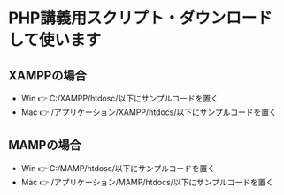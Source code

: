 # PHP講義用スクリプト・ダウンロードして使います

## XAMPPの場合
- Win 👉  C:/XAMPP/htdosc/以下にサンプルコードを置く
- Mac 👉  /アプリケーション/XAMPP/htdocs/以下にサンプルコードを置く

## MAMPの場合
- Win 👉  C:/MAMP/htdosc/以下にサンプルコードを置く
- Mac 👉  /アプリケーション/MAMP/htdocs/以下にサンプルコードを置く

